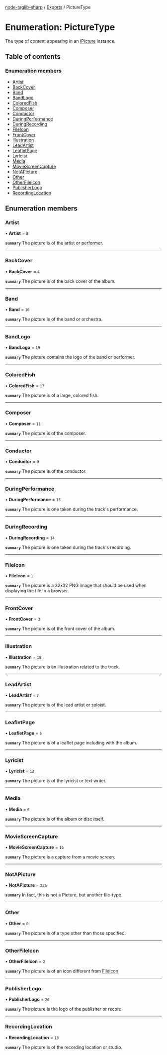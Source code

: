 [node-taglib-sharp](../README.md) / [Exports](../modules.md) / PictureType

# Enumeration: PictureType

The type of content appearing in an [IPicture](../interfaces/ipicture.md) instance.

## Table of contents

### Enumeration members

- [Artist](picturetype.md#artist)
- [BackCover](picturetype.md#backcover)
- [Band](picturetype.md#band)
- [BandLogo](picturetype.md#bandlogo)
- [ColoredFish](picturetype.md#coloredfish)
- [Composer](picturetype.md#composer)
- [Conductor](picturetype.md#conductor)
- [DuringPerformance](picturetype.md#duringperformance)
- [DuringRecording](picturetype.md#duringrecording)
- [FileIcon](picturetype.md#fileicon)
- [FrontCover](picturetype.md#frontcover)
- [Illustration](picturetype.md#illustration)
- [LeadArtist](picturetype.md#leadartist)
- [LeafletPage](picturetype.md#leafletpage)
- [Lyricist](picturetype.md#lyricist)
- [Media](picturetype.md#media)
- [MovieScreenCapture](picturetype.md#moviescreencapture)
- [NotAPicture](picturetype.md#notapicture)
- [Other](picturetype.md#other)
- [OtherFileIcon](picturetype.md#otherfileicon)
- [PublisherLogo](picturetype.md#publisherlogo)
- [RecordingLocation](picturetype.md#recordinglocation)

## Enumeration members

### Artist

• **Artist** = `8`

**`summary`** The picture is of the artist or performer.

___

### BackCover

• **BackCover** = `4`

**`summary`** The picture is of the back cover of the album.

___

### Band

• **Band** = `10`

**`summary`** The picture is of the band or orchestra.

___

### BandLogo

• **BandLogo** = `19`

**`summary`** The picture contains the logo of the band or performer.

___

### ColoredFish

• **ColoredFish** = `17`

**`summary`** The picture is of a large, colored fish.

___

### Composer

• **Composer** = `11`

**`summary`** The picture is of the composer.

___

### Conductor

• **Conductor** = `9`

**`summary`** The picture is of the conductor.

___

### DuringPerformance

• **DuringPerformance** = `15`

**`summary`** The picture is one taken during the track's performance.

___

### DuringRecording

• **DuringRecording** = `14`

**`summary`** The picture is one taken during the track's recording.

___

### FileIcon

• **FileIcon** = `1`

**`summary`** The picture is a 32x32 PNG image that should be used when displaying the file in a browser.

___

### FrontCover

• **FrontCover** = `3`

**`summary`** The picture is of the front cover of the album.

___

### Illustration

• **Illustration** = `18`

**`summary`** The picture is an illustration related to the track.

___

### LeadArtist

• **LeadArtist** = `7`

**`summary`** The picture is of the lead artist or soloist.

___

### LeafletPage

• **LeafletPage** = `5`

**`summary`** The picture is of a leaflet page including with the album.

___

### Lyricist

• **Lyricist** = `12`

**`summary`** The picture is of the lyricist or text writer.

___

### Media

• **Media** = `6`

**`summary`** The picture is of the album or disc itself.

___

### MovieScreenCapture

• **MovieScreenCapture** = `16`

**`summary`** The picture is a capture from a movie screen.

___

### NotAPicture

• **NotAPicture** = `255`

**`summary`** In fact, this is not a Picture, but another file-type.

___

### Other

• **Other** = `0`

**`summary`** The picture is of a type other than those specified.

___

### OtherFileIcon

• **OtherFileIcon** = `2`

**`summary`** The picture is of an icon different from [FileIcon](picturetype.md#fileicon)

___

### PublisherLogo

• **PublisherLogo** = `20`

**`summary`** The picture is the logo of the publisher or record

___

### RecordingLocation

• **RecordingLocation** = `13`

**`summary`** The picture is of the recording location or studio.
